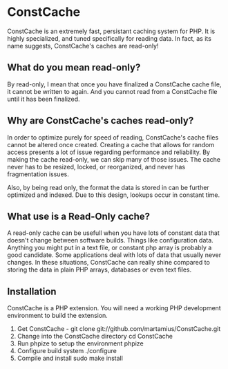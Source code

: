ConstCache
==========

ConstCache is an extremely fast, persistant caching system for PHP. It is highly specialized, and tuned specifically for reading data. In fact, as its name suggests, ConstCache's caches are read-only!


What do you mean read-only?
---------------------------
By read-only, I mean that once you have finalized a ConstCache cache file, it cannot be written to again.
And you cannot read from a ConstCache file until it has been finalized.


Why are ConstCache's caches read-only?
--------------------------------------
In order to optimize purely for speed of reading, ConstCache's cache files cannot be altered once created.
Creating a cache that allows for random access presents a lot of issue regarding performance and reliability. 
By making the cache read-only, we can skip many of those issues. The cache never has to be resized, locked, or reorganized, and never has fragmentation issues.

Also, by being read only, the format the data is stored in can be further optimized and indexed. Due to this design, lookups occur in constant time.

What use is a Read-Only cache?
------------------------------
A read-only cache can be usefull when you have lots of constant data that doesn't change between software builds. Things like configuration data. Anything you might put in a text file, or constant php array is probably a good candidate.
Some applications deal with lots of data that usually never changes. 
In these situations, ConstCache can really shine compared to storing the data in plain PHP arrays, databases or even text files.


Installation
------------
ConstCache is a PHP extension. You will need a working PHP development environment to build the extension.

1.	Get ConstCache - 
		git clone git://github.com/martamius/ConstCache.git
2.	Change into the ConstCache directory
		cd ConstCache
3.	Run phpize to setup the environment
		phpize
4.	Configure build system
		./configure
5.	Compile and install
		sudo make install

